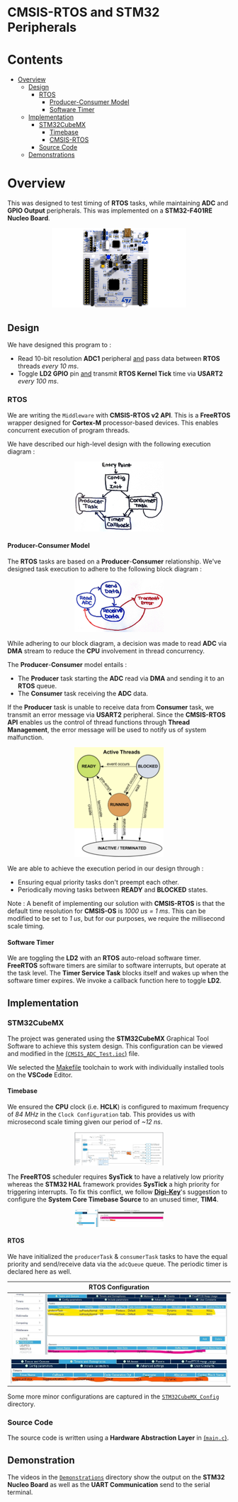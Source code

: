 # CMSIS-RTOS and STM32 Peripherals

# Contents

* [Overview](#Overview)
    * [Design](#Design)
        * [RTOS](#RTOS)
            * [Producer-Consumer Model](#Producer-Consumer-Model)
            * [Software Timer](#Software-Timer)
    * [Implementation](#Implementation)
        * [STM32CubeMX](#STM32CubeMX)
            * [Timebase](#Timebase)
            * [CMSIS-RTOS](#CMSIS-RTOS)
        * [Source Code](#Source-Code)
    * [Demonstrations](#Demonstrations)

# Overview

This was designed to test timing of **RTOS** tasks, while maintaining **ADC** and **GPIO Output** peripherals. This was implemented on a **STM32-F401RE Nucleo Board**.

<p align="center"><img src="Figures/Nucleo_Board.jpg" width="60%" height="60%" title="Image of STM32 Nucleo Board" ></p>

## Design

We have designed this program to :

<ul>
    <li>Read 10-bit resolution <b>ADC1</b> peripheral <u>and</u> pass data between <b>RTOS</b> threads <em>every 10 ms</em>.</li>
    <li>Toggle <b>LD2 GPIO</b> pin <u>and</u> transmit <b>RTOS Kernel Tick</b> time via <b>USART2</b> <em>every 100 ms</em>.</li>
</ul>

### RTOS

We are writing the `Middleware` with **CMSIS-RTOS v2 API**. This is a **FreeRTOS** wrapper designed for **Cortex-M** processor-based devices. This enables concurrent execution of program threads.

We have described our high-level design with the following execution diagram :

<p align="center"><img src="Figures/RTOS_Execution_Diagram.jpg" width="40%" height="40%" title="RTOS Execution Diagram" ></p>

#### Producer-Consumer Model

The **RTOS** tasks are based on a **Producer**-**Consumer** relationship. We've designed task execution to adhere to the following block diagram :

<p align="center"><img src="Figures/Block_Diagram.jpg" width="40%" height="40%" title="Block Diagram" ></p>

While adhering to our block diagram, a decision was made to read <b>ADC</b> via <b>DMA</b> stream to reduce the <b>CPU</b> involvement in thread concurrency.

The **Producer**-**Consumer** model entails :

<ul>
    <li>The <b>Producer</b> task starting the <b>ADC</b> read via <b>DMA</b> and sending it to an <b>RTOS</b> queue.</li>
    <li>The <b>Consumer</b> task receiving the <b>ADC</b> data.</li>
</ul>

If the **Producer** task is unable to receive data from **Consumer** task, we transmit an error message via <b>USART2</b> peripheral. Since the **CMSIS-RTOS API** enables us the control of thread functions through **Thread Management**, the error message will be used to notify us of system malfunction.

<p align="center"><img src="Figures/Thread_Management.jpg" width="40%" height="40%" title="CMSIS-RTOS v2 Thread Management" ></p>

We are able to achieve the execution period in our design through :
<ul>
    <li>Ensuring equal priority tasks don't preempt each other.</li>
    <li>Periodically moving tasks between <b>READY</b> and <b>BLOCKED</b> states.</li>
</ul>

Note : A benefit of implementing our solution with **CMSIS-RTOS** is that the default time resolution for **CMSIS-OS** is <i>1000 us = 1 ms</i>. This can be modified to be set to <i>1 us</i>, but for our purposes, we require the millisecond scale timing.

#### Software Timer

We are toggling the **LD2** with an **RTOS** auto-reload software timer. **FreeRTOS** software timers are similar to software interrupts, but operate at the task level. The **Timer Service Task** blocks itself and wakes up when the software timer expires. We invoke a callback function here to toggle **LD2**.

## Implementation

### STM32CubeMX

The project was generated using the <b>STM32CubeMX</b> Graphical Tool Software to achieve this system design. This configuration can be viewed and modified in the [(`CMSIS_ADC_Test.ioc`)](CMSIS_ADC_Test.ioc) file.

We selected the [Makefile](Makefile) toolchain to work with individually installed tools on the **VSCode** Editor.

#### Timebase

We ensured the **CPU** clock (i.e. **HCLK**) is configured to maximum frequency of <i>84 MHz</i> in the `Clock Configuration` tab. This provides us with microsecond scale timing given our period of <i>~12 ns</i>.

<p align="center"><img src="Figures/STM32CubeMX_Config/HCLK_Config.jpg" width="40%" height="40%" title="STM32 Clock Configuration" ></p>

The **FreeRTOS** scheduler requires **SysTick** to have a relatively low priority whereas the **STM32 HAL** framework provides **SysTick** a high priority for triggering interrupts.
To fix this conflict, we follow <b>[Digi-Key](https://www.digikey.ca/en/maker/projects/getting-started-with-stm32-introduction-to-freertos/ad275395687e4d85935351e16ec575b1)</b>'s suggestion to configure the **System Core Timebase Source** to an unused timer, **TIM4**.

<p align="center"><img src="Figures/STM32CubeMX_Config/RTOS_Config_Timebase.jpg" width="40%" height="40%" title="STM32 System Core Timebase Source"></p>

#### RTOS

We have initialized the `producerTask` & `consumerTask` tasks to have the equal priority and send/receive data via the `adcQueue` queue. The periodic timer is declared here as well.

| RTOS Configuration
| :-------------------------:
| ![](Figures/STM32CubeMX_Config/RTOS_Config_Threads.jpg)
| ![](Figures/STM32CubeMX_Config/RTOS_Config_SoftwareTimer.jpg)

Some more minor configurations are captured in the [`STM32CubeMX_Config`](Figures/STM32CubeMX_Config) directory.

### Source Code

The source code is written using a **Hardware Abstraction Layer** in [(`main.c`)](Core/Src/main.c).

## Demonstration

The videos in the [`Demonstrations`](Demonstrations) directory show the output on the <b>STM32 Nucleo Board</b> as well as the <b>UART Communication</b> send to the serial terminal.
